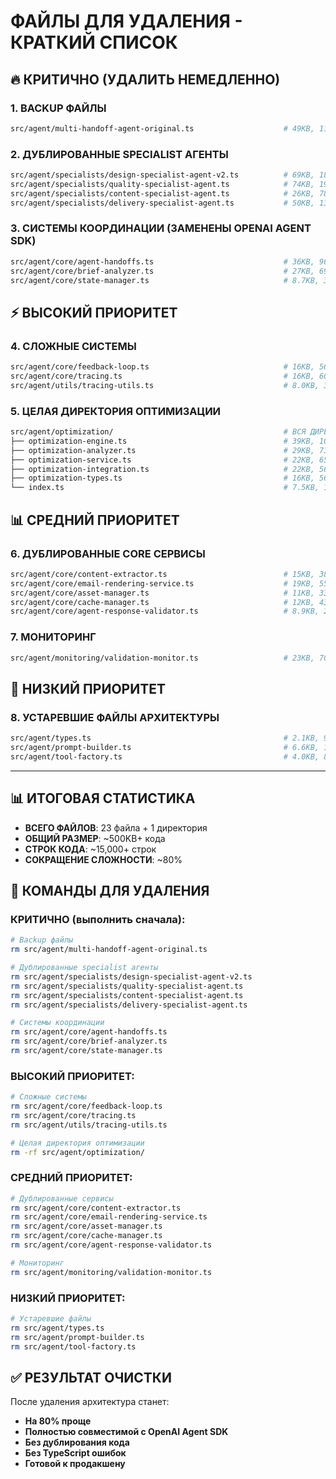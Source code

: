 # ФАЙЛЫ ДЛЯ УДАЛЕНИЯ - КРАТКИЙ СПИСОК

## 🔥 КРИТИЧНО (УДАЛИТЬ НЕМЕДЛЕННО)

### 1. BACKUP ФАЙЛЫ
```bash
src/agent/multi-handoff-agent-original.ts                    # 49KB, 1178 строк
```

### 2. ДУБЛИРОВАННЫЕ SPECIALIST АГЕНТЫ
```bash
src/agent/specialists/design-specialist-agent-v2.ts          # 69KB, 1818 строк
src/agent/specialists/quality-specialist-agent.ts            # 74KB, 1928 строк  
src/agent/specialists/content-specialist-agent.ts            # 26KB, 781 строк
src/agent/specialists/delivery-specialist-agent.ts           # 50KB, 1358 строк
```

### 3. СИСТЕМЫ КООРДИНАЦИИ (ЗАМЕНЕНЫ OPENAI AGENT SDK)
```bash
src/agent/core/agent-handoffs.ts                             # 36KB, 966 строк
src/agent/core/brief-analyzer.ts                             # 27KB, 694 строки
src/agent/core/state-manager.ts                              # 8.7KB, 348 строк
```

## ⚡ ВЫСОКИЙ ПРИОРИТЕТ

### 4. СЛОЖНЫЕ СИСТЕМЫ
```bash
src/agent/core/feedback-loop.ts                              # 16KB, 565 строк
src/agent/core/tracing.ts                                    # 16KB, 605 строк
src/agent/utils/tracing-utils.ts                             # 8.0KB, 303 строки
```

### 5. ЦЕЛАЯ ДИРЕКТОРИЯ ОПТИМИЗАЦИИ
```bash
src/agent/optimization/                                      # ВСЯ ДИРЕКТОРИЯ (~135KB)
├── optimization-engine.ts                                   # 39KB, 1003 строки
├── optimization-analyzer.ts                                 # 29KB, 737 строк
├── optimization-service.ts                                  # 22KB, 656 строк
├── optimization-integration.ts                              # 22KB, 565 строк
├── optimization-types.ts                                    # 16KB, 563 строки
└── index.ts                                                 # 7.5KB, 194 строки
```

## 📊 СРЕДНИЙ ПРИОРИТЕТ

### 6. ДУБЛИРОВАННЫЕ CORE СЕРВИСЫ
```bash
src/agent/core/content-extractor.ts                          # 15KB, 385 строк
src/agent/core/email-rendering-service.ts                    # 19KB, 552 строки
src/agent/core/asset-manager.ts                              # 11KB, 337 строк
src/agent/core/cache-manager.ts                              # 12KB, 433 строки
src/agent/core/agent-response-validator.ts                   # 8.9KB, 269 строк
```

### 7. МОНИТОРИНГ
```bash
src/agent/monitoring/validation-monitor.ts                   # 23KB, 707 строк
```

## 🔧 НИЗКИЙ ПРИОРИТЕТ

### 8. УСТАРЕВШИЕ ФАЙЛЫ АРХИТЕКТУРЫ
```bash
src/agent/types.ts                                           # 2.1KB, 94 строки
src/agent/prompt-builder.ts                                  # 6.6KB, 152 строки
src/agent/tool-factory.ts                                    # 4.0KB, 82 строки
```

---

## 📊 ИТОГОВАЯ СТАТИСТИКА

- **ВСЕГО ФАЙЛОВ**: 23 файла + 1 директория
- **ОБЩИЙ РАЗМЕР**: ~500KB+ кода
- **СТРОК КОДА**: ~15,000+ строк
- **СОКРАЩЕНИЕ СЛОЖНОСТИ**: ~80%

## 🚀 КОМАНДЫ ДЛЯ УДАЛЕНИЯ

### КРИТИЧНО (выполнить сначала):
```bash
# Backup файлы
rm src/agent/multi-handoff-agent-original.ts

# Дублированные specialist агенты
rm src/agent/specialists/design-specialist-agent-v2.ts
rm src/agent/specialists/quality-specialist-agent.ts
rm src/agent/specialists/content-specialist-agent.ts
rm src/agent/specialists/delivery-specialist-agent.ts

# Системы координации
rm src/agent/core/agent-handoffs.ts
rm src/agent/core/brief-analyzer.ts
rm src/agent/core/state-manager.ts
```

### ВЫСОКИЙ ПРИОРИТЕТ:
```bash
# Сложные системы
rm src/agent/core/feedback-loop.ts
rm src/agent/core/tracing.ts
rm src/agent/utils/tracing-utils.ts

# Целая директория оптимизации
rm -rf src/agent/optimization/
```

### СРЕДНИЙ ПРИОРИТЕТ:
```bash
# Дублированные сервисы
rm src/agent/core/content-extractor.ts
rm src/agent/core/email-rendering-service.ts
rm src/agent/core/asset-manager.ts
rm src/agent/core/cache-manager.ts
rm src/agent/core/agent-response-validator.ts

# Мониторинг
rm src/agent/monitoring/validation-monitor.ts
```

### НИЗКИЙ ПРИОРИТЕТ:
```bash
# Устаревшие файлы
rm src/agent/types.ts
rm src/agent/prompt-builder.ts
rm src/agent/tool-factory.ts
```

## ✅ РЕЗУЛЬТАТ ОЧИСТКИ

После удаления архитектура станет:
- **На 80% проще**
- **Полностью совместимой с OpenAI Agent SDK**
- **Без дублирования кода**
- **Без TypeScript ошибок**
- **Готовой к продакшену** 